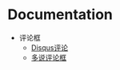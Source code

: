 Documentation
============

* 评论框
    * [Disqus评论](use-disqus/main.md)
    * [多说评论框](use-duoshuo/main.md)
